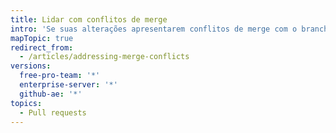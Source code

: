 ```yaml
---
title: Lidar com conflitos de merge
intro: 'Se suas alterações apresentarem conflitos de merge com o branch base, você deverá resolver esses conflitos para que seja possível fazer merge das alterações da pull request.'
mapTopic: true
redirect_from:
  - /articles/addressing-merge-conflicts
versions:
  free-pro-team: '*'
  enterprise-server: '*'
  github-ae: '*'
topics:
  - Pull requests
---
```


